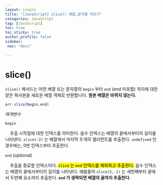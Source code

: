 ```yaml
---
layout: single
title: "[JavaScript] slice() 배열,문자열 자르기"
categories: JavaScript
tag: [JavaScript]
toc: true
toc_sticky: true
author_profile: false
sidebar:
 nav: "docs"

---
```


# slice()

`slice()` 메서드는 어떤 배열 또는 문자열의 `begin` 부터 `end` (end 미포함) 까지에 대한 얕은 복사본을 새로운 배열 객체로 반환합니다. **원본 배열은 바뀌지 않는다.**

```js
arr.slice(begin,end)
```

*매개변수*

`begin`

    추출 시작점에 대한 인덱스를 의미한다. 음수 인덱스는 배열의 끝에서부터의 길이를 나타낸다. `slice(-2)` 는 배열에서 마지막 두개의 엘리먼트를 추출한다. `undefined` 인 경우에는, 0번 인덱스부터 추출한다. 

`end` (optional)

    추출을 종료할 인덱스이다. <mark>`slice` 는 `end` 인덱스를 제외하고 추출한다.</mark>  음수 인덱스는 배열의 끝에서부터의 길이를 나타낸다. 예를들어 `slice(2,-1)` 는 세번째부터 끝에서 두번째 요소까지 추출한다. **`end` 가 생략되면 배열의 끝까지 추출한다.**
